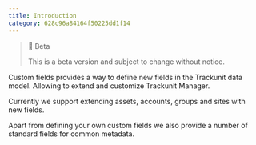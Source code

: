 ```yaml
---
title: Introduction
category: 628c96a84164f50225dd1f14
---
```


> 🚧 Beta
>
> This is a beta version and subject to change without notice.

Custom fields provides a way to define new fields in the Trackunit data model. Allowing to extend and customize Trackunit Manager.

Currently we support extending assets, accounts, groups and sites with new fields.

Apart from defining your own custom fields we also provide a number of standard fields for common metadata.

